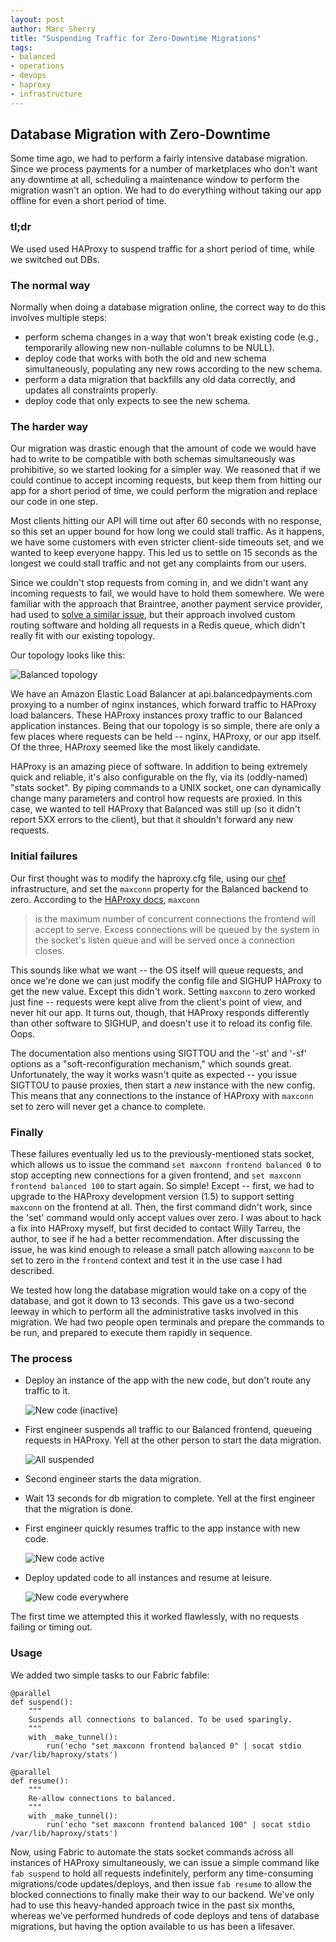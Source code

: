 ```yaml
---
layout: post
author: Marc Sherry
title: "Suspending Traffic for Zero-Downtime Migrations"
tags:
- balanced
- operations
- devops
- haproxy
- infrastructure
---
```


## Database Migration with Zero-Downtime

Some time ago, we had to perform a fairly intensive database migration. Since we process payments for a number of marketplaces who don't want any downtime at all, scheduling a maintenance window to perform the migration wasn't an option.  We had to do everything without taking our app offline for even a short period of time.

### tl;dr
We used used HAProxy to suspend traffic for a short period of time, while we switched out DBs.

### The normal way

Normally when doing a database migration online, the correct way to do this involves multiple steps:

- perform schema changes in a way that won't break existing code (e.g., temporarily allowing new non-nullable columns to be NULL).
- deploy code that works with both the old and new schema simultaneously, populating any new rows according to the new schema.
- perform a data migration that backfills any old data correctly, and updates all constraints properly.
- deploy code that only expects to see the new schema.

### The harder way

Our migration was drastic enough that the amount of code we would have had to write to be compatible with both schemas simultaneously was prohibitive, so we started looking for a simpler way. We reasoned that if we could continue to accept incoming requests, but keep them from hitting our app for a short period of time, we could perform the migration and replace our code in one step.

Most clients hitting our API will time out after 60 seconds with no response, so this set an upper bound for how long we could stall traffic. As it happens, we have some customers with even stricter client-side timeouts set, and we wanted to keep everyone happy. This led us to settle on 15 seconds as the longest we could stall traffic and not get any complaints from our users.

Since we couldn't stop requests from coming in, and we didn't want any incoming requests to fail, we would have to hold them somewhere. We were familiar with the approach that Braintree, another payment service provider, had used to [solve a similar issue](https://www.braintreepayments.com/braintrust/switching-datacenters), but their approach involved custom routing software and holding all requests in a Redis queue, which didn't really fit with our existing topology.

Our topology looks like this:

![Balanced topology](http://i.imgur.com/khBVvSZ.png)

We have an Amazon Elastic Load Balancer at api.balancedpayments.com proxying to a number of nginx instances, which forward traffic to HAProxy load balancers. These HAProxy instances proxy traffic to our Balanced application instances. Being that our topology is so simple, there are only a few places where requests can be held -- nginx, HAProxy, or our app itself. Of the three, HAProxy seemed like the most likely candidate.

HAProxy is an amazing piece of software. In addition to being extremely quick and reliable, it's also configurable on the fly, via its (oddly-named) "stats socket". By piping commands to a UNIX socket, one can dynamically change many parameters and control how requests are proxied. In this case, we wanted to tell HAProxy that Balanced was still up (so it didn't report 5XX errors to the client), but that it shouldn't forward any new requests.

### Initial failures


Our first thought was to modify the haproxy.cfg file, using our [chef](http://www.opscode.com/chef/) infrastructure, and set the `maxconn` property for the Balanced backend to zero. According to the [HAProxy docs](http://haproxy.1wt.eu/download/1.5/doc/configuration.txt), `maxconn`

> is the maximum number of concurrent connections the frontend will accept to serve. Excess connections will be queued by the system in the socket's listen queue and will be served once a connection closes.

This sounds like what we want -- the OS itself will queue requests, and once we're done we can just modify the config file and SIGHUP HAProxy to get the new value. Except this didn't work. Setting `maxconn` to zero worked just fine -- requests were kept alive from the client's point of view, and never hit our app. It turns out, though, that HAProxy responds differently than other software to SIGHUP, and doesn't use it to reload its config file. Oops.

The documentation also mentions using SIGTTOU and the '-st' and '-sf' options as a "soft-reconfiguration mechanism," which sounds great. Unfortunately, the way it works wasn't quite as expected -- you issue SIGTTOU to pause proxies, then start a *new* instance with the new config. This means that any connections to the instance of HAProxy with `maxconn` set to zero will never get a chance to complete.

### Finally

These failures eventually led us to the previously-mentioned stats socket, which allows us to issue the command `set maxconn frontend balanced 0` to stop accepting new connections for a given frontend, and `set maxconn frontend balanced 100` to start again. So simple! Except -- first, we had to upgrade to the HAProxy development version (1.5) to support setting `maxconn` on the frontend at all. Then, the first command didn't work, since the 'set' command would only accept values over zero. I was about to hack a fix into HAProxy myself, but first decided to contact Willy Tarreu, the author, to see if he had a better recommendation. After discussing the issue, he was kind enough to release a small patch allowing `maxconn` to be set to zero in the `frontend` context and test it in the use case I had described.

We tested how long the database migration would take on a copy of the database, and got it down to 13 seconds. This gave us a two-second leeway in which to perform all the administrative tasks involved in this migration. We had two people open terminals and prepare the commands to be run, and prepared to execute them rapidly in sequence.

### The process

- Deploy an instance of the app with the new code, but don't route any traffic to it.

    ![New code (inactive)](http://i.imgur.com/SZMZiks.png)
- First engineer suspends all traffic to our Balanced frontend, queueing requests in HAProxy. Yell at the other person to start the data migration.

    ![All suspended](http://i.imgur.com/GkwL4Zr.png)
- Second engineer starts the data migration.
- Wait 13 seconds for db migration to complete. Yell at the first engineer that the migration is done.
- First engineer quickly resumes traffic to the app instance with new code.

    ![New code active](http://i.imgur.com/dk8IfsQ.png)
- Deploy updated code to all instances and resume at leisure.

    ![New code everywhere](http://i.imgur.com/kqn3xXJ.png)

The first time we attempted this it worked flawlessly, with no requests failing or timing out.

### Usage

We added two simple tasks to our Fabric fabfile:

    @parallel
    def suspend():
        """
        Suspends all connections to balanced. To be used sparingly.
        """
        with _make_tunnel():
            run('echo "set maxconn frontend balanced 0" | socat stdio /var/lib/haproxy/stats')
     
    @parallel
    def resume():
        """
        Re-allow connections to balanced.
        """
        with _make_tunnel():
            run('echo "set maxconn frontend balanced 100" | socat stdio /var/lib/haproxy/stats')


Now, using Fabric to automate the stats socket commands across all instances of HAProxy simultaneously, we can issue a simple command like `fab suspend` to hold all requests indefinitely, perform any time-consuming migrations/code updates/deploys, and then issue `fab resume` to allow the blocked connections to finally make their way to our backend. We've only had to use this heavy-handed approach twice in the past six months, whereas we've performed hundreds of code deploys and tens of database migrations, but having the option available to us has been a lifesaver.
